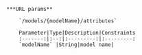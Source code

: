     ***URL params**

        `/models/{modelName}/attributes`

        Parameter|Type|Description|Constraints
        :-------:|:--:|:---------:|:---------:
        `modelName` |String|model name|
    


